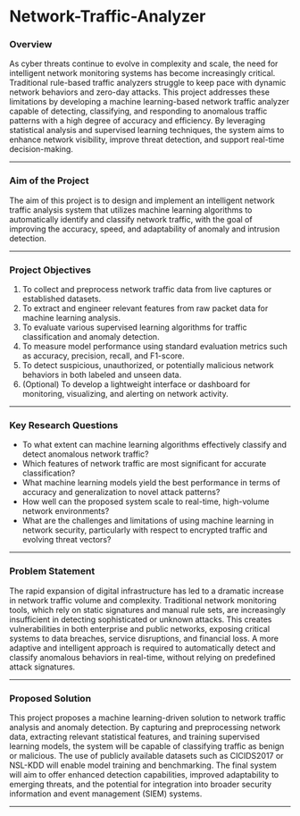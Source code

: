 # Network-Traffic-Analyzer

### **Overview**

As cyber threats continue to evolve in complexity and scale, the need for intelligent network monitoring systems has become increasingly critical. Traditional rule-based traffic analyzers struggle to keep pace with dynamic network behaviors and zero-day attacks. This project addresses these limitations by developing a machine learning-based network traffic analyzer capable of detecting, classifying, and responding to anomalous traffic patterns with a high degree of accuracy and efficiency. By leveraging statistical analysis and supervised learning techniques, the system aims to enhance network visibility, improve threat detection, and support real-time decision-making.

---

### **Aim of the Project**

The aim of this project is to design and implement an intelligent network traffic analysis system that utilizes machine learning algorithms to automatically identify and classify network traffic, with the goal of improving the accuracy, speed, and adaptability of anomaly and intrusion detection.

---

### **Project Objectives**

1. To collect and preprocess network traffic data from live captures or established datasets.
2. To extract and engineer relevant features from raw packet data for machine learning analysis.
3. To evaluate various supervised learning algorithms for traffic classification and anomaly detection.
4. To measure model performance using standard evaluation metrics such as accuracy, precision, recall, and F1-score.
5. To detect suspicious, unauthorized, or potentially malicious network behaviors in both labeled and unseen data.
6. (Optional) To develop a lightweight interface or dashboard for monitoring, visualizing, and alerting on network activity.

---

### **Key Research Questions**

* To what extent can machine learning algorithms effectively classify and detect anomalous network traffic?
* Which features of network traffic are most significant for accurate classification?
* What machine learning models yield the best performance in terms of accuracy and generalization to novel attack patterns?
* How well can the proposed system scale to real-time, high-volume network environments?
* What are the challenges and limitations of using machine learning in network security, particularly with respect to encrypted traffic and evolving threat vectors?

---

### **Problem Statement**

The rapid expansion of digital infrastructure has led to a dramatic increase in network traffic volume and complexity. Traditional network monitoring tools, which rely on static signatures and manual rule sets, are increasingly insufficient in detecting sophisticated or unknown attacks. This creates vulnerabilities in both enterprise and public networks, exposing critical systems to data breaches, service disruptions, and financial loss. A more adaptive and intelligent approach is required to automatically detect and classify anomalous behaviors in real-time, without relying on predefined attack signatures.

---

### **Proposed Solution**

This project proposes a machine learning-driven solution to network traffic analysis and anomaly detection. By capturing and preprocessing network data, extracting relevant statistical features, and training supervised learning models, the system will be capable of classifying traffic as benign or malicious. The use of publicly available datasets such as CICIDS2017 or NSL-KDD will enable model training and benchmarking. The final system will aim to offer enhanced detection capabilities, improved adaptability to emerging threats, and the potential for integration into broader security information and event management (SIEM) systems.

---
